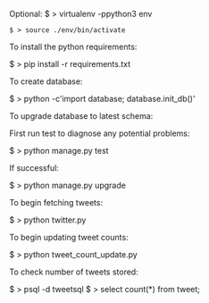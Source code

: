 
Optional:
    $ > virtualenv -ppython3 env

    $ > source ./env/bin/activate

To install the python requirements:

$ > pip install -r requirements.txt

To create database:

$ > python -c'import database; database.init_db()'


To upgrade database to latest schema:

 First run test to diagnose any potential problems:

 $ > python manage.py test

 If successful:

 $ > python manage.py upgrade


To begin fetching tweets:

$ > python twitter.py

To begin updating tweet counts:

$ > python tweet_count_update.py


To check number of tweets stored:

$ > psql -d tweetsql
$ >     select count(*) from tweet;

